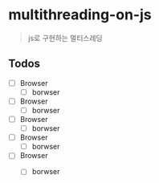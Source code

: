 # multithreading-on-js

> js로 구현하는 멀티스레딩

## Todos
- [ ] Browser
  - [ ] borwser
- [ ] Browser
  - [ ] borwser
- [ ] Browser
  - [ ] borwser
- [ ] Browser
  - [ ] borwser
- [ ] Browser
  - [ ] borwser
  